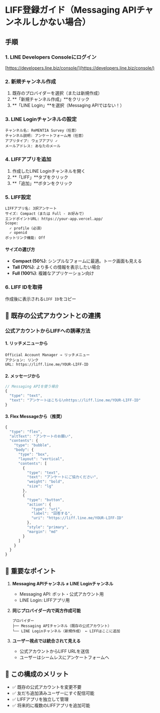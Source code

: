 # LIFF登録ガイド（Messaging APIチャンネルしかない場合）

## 手順

### 1. LINE Developers Consoleにログイン
[https://developers.line.biz/console/](https://developers.line.biz/console/)

### 2. 新規チャンネル作成
1. 既存のプロバイダーを選択（または新規作成）
2. **「新規チャンネル作成」**をクリック
3. **「LINE Login」**を選択（Messaging APIではない！）

### 3. LINE Loginチャンネルの設定
```
チャンネル名: ReMENTIA Survey（任意）
チャンネル説明: アンケートフォーム用（任意）
アプリタイプ: ウェブアプリ ✓
メールアドレス: あなたのメール
```

### 4. LIFFアプリを追加
1. 作成したLINE Loginチャンネルを開く
2. **「LIFF」**タブをクリック
3. **「追加」**ボタンをクリック

### 5. LIFF設定
```
LIFFアプリ名: 3択アンケート
サイズ: Compact（または Full - お好みで）
エンドポイントURL: https://your-app.vercel.app/
Scope: 
  ✓ profile（必須）
  ✓ openid
ボットリンク機能: Off
```

#### サイズの選び方
- **Compact (50%)**: シンプルなフォームに最適。トーク画面も見える
- **Tall (70%)**: より多くの情報を表示したい場合
- **Full (100%)**: 複雑なアプリケーション向け

### 6. LIFF IDを取得
作成後に表示される`LIFF ID`をコピー

## 🔗 既存の公式アカウントとの連携

### 公式アカウントからLIFFへの誘導方法

#### 1. リッチメニューから
```
Official Account Manager → リッチメニュー
アクション: リンク
URL: https://liff.line.me/YOUR-LIFF-ID
```

#### 2. メッセージから
```javascript
// Messaging APIを使う場合
{
  "type": "text",
  "text": "アンケートはこちら\nhttps://liff.line.me/YOUR-LIFF-ID"
}
```

#### 3. Flex Messageから（推奨）
```javascript
{
  "type": "flex",
  "altText": "アンケートのお願い",
  "contents": {
    "type": "bubble",
    "body": {
      "type": "box",
      "layout": "vertical",
      "contents": [
        {
          "type": "text",
          "text": "アンケートにご協力ください",
          "weight": "bold",
          "size": "lg"
        },
        {
          "type": "button",
          "action": {
            "type": "uri",
            "label": "回答する",
            "uri": "https://liff.line.me/YOUR-LIFF-ID"
          },
          "style": "primary",
          "margin": "md"
        }
      ]
    }
  }
}
```

## 📌 重要なポイント

1. **Messaging APIチャンネル ≠ LINE Loginチャンネル**
   - Messaging API: ボット・公式アカウント用
   - LINE Login: LIFFアプリ用

2. **同じプロバイダー内で両方作成可能**
   ```
   プロバイダー
   ├── Messaging APIチャンネル（既存の公式アカウント）
   └── LINE Loginチャンネル（新規作成） ← LIFFはここに追加
   ```

3. **ユーザー視点では統合されて見える**
   - 公式アカウントからLIFF URLを送信
   - ユーザーはシームレスにアンケートフォームへ

## 🎯 この構成のメリット

- ✅ 既存の公式アカウントを変更不要
- ✅ 友だち追加済みユーザーにすぐ配信可能
- ✅ LIFFアプリを独立して管理
- ✅ 将来的に複数のLIFFアプリを追加可能